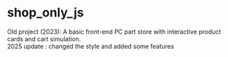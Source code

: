# shop_only_js
Old project (2023): A basic front-end PC part store with interactive product cards and cart simulation.<br/>
2025 update : changed the style and added some features
